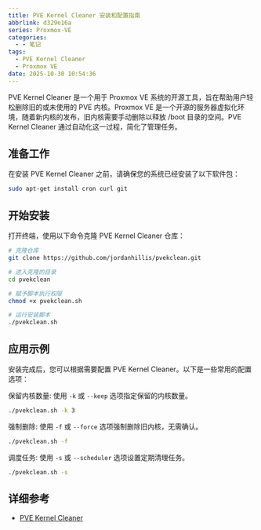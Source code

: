 ```yaml
---
title: PVE Kernel Cleaner 安装和配置指南
abbrlink: d329e16a
series: Proxmox-VE
categories:
  - - 笔记
tags:
  - PVE Kernel Cleaner
  - Proxmox VE
date: 2025-10-30 10:54:36
---
```


PVE Kernel Cleaner 是一个用于 Proxmox VE 系统的开源工具，旨在帮助用户轻松删除旧的或未使用的 PVE 内核。Proxmox VE 是一个开源的服务器虚拟化环境，随着新内核的发布，旧内核需要手动删除以释放 /boot 目录的空间。PVE Kernel Cleaner 通过自动化这一过程，简化了管理任务。

## 准备工作

在安装 PVE Kernel Cleaner 之前，请确保您的系统已经安装了以下软件包：

```sh
sudo apt-get install cron curl git
```

## 开始安装

打开终端，使用以下命令克隆 PVE Kernel Cleaner 仓库：

```sh
# 克隆仓库
git clone https://github.com/jordanhillis/pvekclean.git

# 进入克隆的目录
cd pvekclean

# 赋予脚本执行权限
chmod +x pvekclean.sh

# 运行安装脚本
./pvekclean.sh
```

## 应用示例

安装完成后，您可以根据需要配置 PVE Kernel Cleaner。以下是一些常用的配置选项：

保留内核数量: 使用 `-k` 或 `--keep` 选项指定保留的内核数量。

```sh
./pvekclean.sh -k 3
```

强制删除: 使用 `-f` 或 `--force` 选项强制删除旧内核，无需确认。

```sh
./pvekclean.sh -f
```

调度任务: 使用 `-s` 或 `--scheduler` 选项设置定期清理任务。

```sh
./pvekclean.sh -s
```

## 详细参考

- [PVE Kernel Cleaner](https://github.com/jordanhillis/pvekclean)
